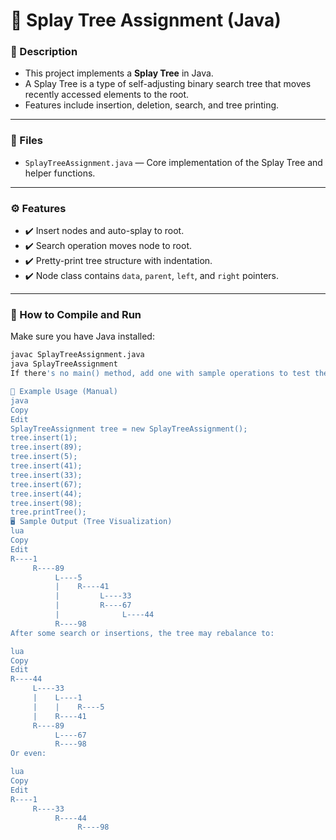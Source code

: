 # 🌳 Splay Tree Assignment (Java)

### 📘 Description
- This project implements a **Splay Tree** in Java.
- A Splay Tree is a type of self-adjusting binary search tree that moves recently accessed elements to the root.
- Features include insertion, deletion, search, and tree printing.

---

### 📂 Files
- `SplayTreeAssignment.java` — Core implementation of the Splay Tree and helper functions.

---

### ⚙️ Features
- ✔️ Insert nodes and auto-splay to root.
- ✔️ Search operation moves node to root.
- ✔️ Pretty-print tree structure with indentation.
- ✔️ Node class contains `data`, `parent`, `left`, and `right` pointers.

---

### 🚀 How to Compile and Run

Make sure you have Java installed:

```bash
javac SplayTreeAssignment.java
java SplayTreeAssignment
If there's no main() method, add one with sample operations to test the structure.

🧪 Example Usage (Manual)
java
Copy
Edit
SplayTreeAssignment tree = new SplayTreeAssignment();
tree.insert(1);
tree.insert(89);
tree.insert(5);
tree.insert(41);
tree.insert(33);
tree.insert(67);
tree.insert(44);
tree.insert(98);
tree.printTree();
🖥️ Sample Output (Tree Visualization)
lua
Copy
Edit
R----1
     R----89
          L----5
          |    R----41
          |         L----33
          |         R----67
          |              L----44
          R----98
After some search or insertions, the tree may rebalance to:

lua
Copy
Edit
R----44
     L----33
     |    L----1
     |    |    R----5
     |    R----41
     R----89
          L----67
          R----98
Or even:

lua
Copy
Edit
R----1
     R----33
          R----44
               R----98
